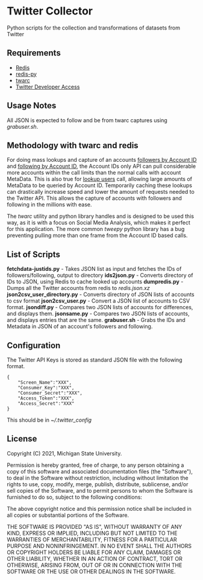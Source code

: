 # Twitter Collector
Python scripts for the collection and transformations of datasets from Twitter

## Requirements

* [Redis](https://redis.io/)
* [redis-py](https://github.com/andymccurdy/redis-py)
* [twarc](https://github.com/DocNow/twarc)
* [Twitter Developer Access](https://developer.twitter.com/en/apply-for-access)

## Usage Notes

All JSON is expected to follow and be from twarc captures using *grabuser.sh*.

## Methodology with twarc and redis

For doing mass lookups and capture of an accounts [followers by Account ID](https://developer.twitter.com/en/docs/twitter-api/v1/accounts-and-users/follow-search-get-users/api-reference/get-followers-ids) and [following by Account ID](https://developer.twitter.com/en/docs/twitter-api/v1/accounts-and-users/follow-search-get-users/api-reference/get-friends-ids), the Account IDs only API can pull considerable more accounts within the call limits than the normal calls with account MetaData. This is also true for [lookup users](https://developer.twitter.com/en/docs/twitter-api/v1/accounts-and-users/follow-search-get-users/api-reference/get-users-lookup) call, allowing large amounts of MetaData to be queried by Account ID. Temporarily caching these lookups can drastically increase speed and lower the amount of requests needed to the Twitter API. This allows the capture of accounts with followers and following in the millions with ease.

The *twarc* utility and python library handles and is designed to be used this way, as it is with a focus on Social Media Analysis, which makes it perfect for this application. The more common *tweepy* python library has a bug preventing pulling more than one frame from the Account ID based calls.

## List of Scripts

**fetchdata-justids.py** - Takes JSON list as input and fetches the IDs of followers/following, output to directory
**ids2json.py** - Converts directory of IDs to JSON, using Redis to cache looked up accounts
**dumpredis.py** - Dumps all the Twitter accounts from redis to *redis.json.xz*
**json2csv_user_directory.py** - Converts directory of JSON lists of accounts to csv format
**json2csv_user.py** - Convert a JSON list of accounts to CSV format.
**jsondiff.py** - Compares two JSON lists of accounts for differences, and displays them.
**jsonsame.py** - Compares two JSON lists of accounts, and displays entries that are the same.
**grabuser.sh** - Grabs the IDs and Metadata in JSON of an account's followers and following.

## Configuration
The Twitter API Keys is stored as standard JSON file with the following format.
```
{
	"Screen_Name":"XXX",
	"Consumer_Key":"XXX",
	"Consumer_Secret":"XXX",
	"Access_Token":"XXX",
	"Access_Secret":"XXX"
}
```
This should be in _~/.twitter_config_

## License
Copyright (C) 2021, Michigan State University.

Permission is hereby granted, free of charge, to any person obtaining a copy
of this software and associated documentation files (the "Software"), to deal
in the Software without restriction, including without limitation the rights
to use, copy, modify, merge, publish, distribute, sublicense, and/or sell
copies of the Software, and to permit persons to whom the Software is
furnished to do so, subject to the following conditions:

The above copyright notice and this permission notice shall be included in
all copies or substantial portions of the Software.

THE SOFTWARE IS PROVIDED "AS IS", WITHOUT WARRANTY OF ANY KIND, EXPRESS OR
IMPLIED, INCLUDING BUT NOT LIMITED TO THE WARRANTIES OF MERCHANTABILITY,
FITNESS FOR A PARTICULAR PURPOSE AND NONINFRINGEMENT. IN NO EVENT SHALL THE
AUTHORS OR COPYRIGHT HOLDERS BE LIABLE FOR ANY CLAIM, DAMAGES OR OTHER
LIABILITY, WHETHER IN AN ACTION OF CONTRACT, TORT OR OTHERWISE, ARISING FROM,
OUT OF OR IN CONNECTION WITH THE SOFTWARE OR THE USE OR OTHER DEALINGS IN
THE SOFTWARE.